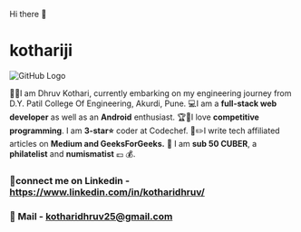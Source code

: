Hi there 👋

# kothariji
![GitHub Logo](https://github.com/kothariji/kothariji/blob/master/banner.JPG)

👨‍🎓I am Dhruv Kothari, currently embarking on my engineering journey from D.Y. Patil College Of Engineering, Akurdi, Pune.
💻I am a **full-stack web developer** as well as an **Android** enthusiast.
🏆🥇I love **competitive programming**. I am **3-star⭐️** coder at Codechef.
📝✏️I write tech affiliated articles on **Medium and GeeksForGeeks.** 
🙌 I am **sub 50 CUBER**, a **philatelist** and **numismatist** 💷 💰.

### 🤝connect me on Linkedin - https://www.linkedin.com/in/kotharidhruv/
### 📩 Mail - kotharidhruv25@gmail.com
